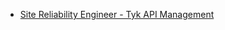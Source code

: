 
* [Site Reliability Engineer - Tyk API Management](https://tyk.io/current-vacancies/site-reliability-engineer/)
